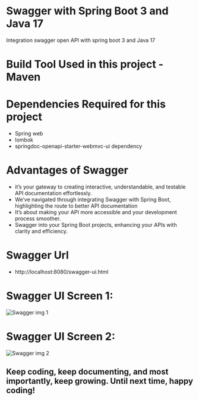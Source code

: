 # Swagger with Spring Boot 3 and Java 17
Integration swagger open API with spring boot 3 and Java 17

# Build Tool Used in this project - Maven

# Dependencies Required for this project
* Spring web
* lombok
* springdoc-openapi-starter-webmvc-ui dependency

# Advantages of Swagger
- it’s your gateway to creating interactive, understandable, and testable API documentation effortlessly.
- We’ve navigated through integrating Swagger with Spring Boot, highlighting the route to better API documentation
- It’s about making your API more accessible and your development process smoother.
- Swagger into your Spring Boot projects, enhancing your APIs with clarity and efficiency.

# Swagger Url
- http://localhost:8080/swagger-ui.html
# Swagger UI Screen 1:
![Swagger img 1](https://github.com/user-attachments/assets/f967d44b-62c2-4c6b-b26b-151b7f952d07)
# Swagger UI Screen 2:
![Swagger img 2](https://github.com/user-attachments/assets/e38a2708-b4e2-4b12-a8d8-2d129a051f5d)

## Keep coding, keep documenting, and most importantly, keep growing. Until next time, happy coding!
